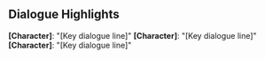 ## Dialogue Highlights
**[Character]**: "[Key dialogue line]"
**[Character]**: "[Key dialogue line]"
**[Character]**: "[Key dialogue line]"